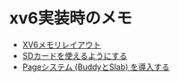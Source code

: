 # xv6実装時のメモ

- [XV6メモリレイアウト](memlayout.md)
- [SDカードを使えるようにする](sdcard.md)
- [Pageシステム (BuddyとSlab) を導入する](page.md)
